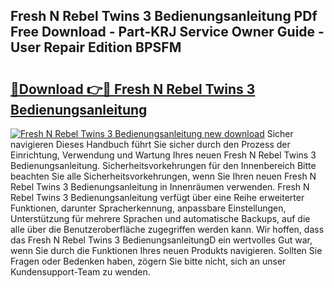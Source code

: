 ## Fresh N Rebel Twins 3 Bedienungsanleitung PDf Free Download - Part-KRJ Service Owner Guide - User Repair Edition BPSFM

# <h2><a href="http://df2i8u.blite.top/?on=Fresh+N+Rebel+Twins+3+Bedienungsanleitung">🔗Download 👉🔴 Fresh N Rebel Twins 3 Bedienungsanleitung</a></h2>

[![Fresh N Rebel Twins 3 Bedienungsanleitung new download](https://i.imgur.com/lujVjoI.png)](http://df2i8u.blite.top/?on=Fresh+N+Rebel+Twins+3+Bedienungsanleitung)
Sicher navigieren Dieses Handbuch führt Sie sicher durch den Prozess der Einrichtung, Verwendung und Wartung Ihres neuen Fresh N Rebel Twins 3 Bedienungsanleitung. Sicherheitsvorkehrungen für den Innenbereich Bitte beachten Sie alle Sicherheitsvorkehrungen, wenn Sie Ihren neuen Fresh N Rebel Twins 3 Bedienungsanleitung in Innenräumen verwenden. Fresh N Rebel Twins 3 Bedienungsanleitung verfügt über eine Reihe erweiterter Funktionen, darunter Spracherkennung, anpassbare Einstellungen, Unterstützung für mehrere Sprachen und automatische Backups, auf die alle über die Benutzeroberfläche zugegriffen werden kann. Wir hoffen, dass das Fresh N Rebel Twins 3 BedienungsanleitungD ein wertvolles Gut war, wenn Sie durch die Funktionen Ihres neuen Produkts navigieren. Sollten Sie Fragen oder Bedenken haben, zögern Sie bitte nicht, sich an unser Kundensupport-Team zu wenden.
